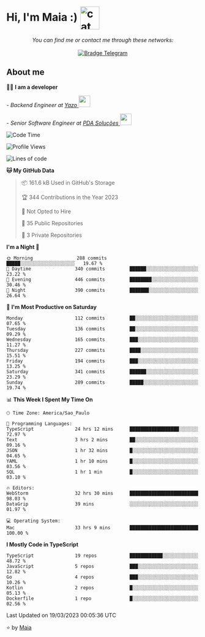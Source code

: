 <h1 align="left">Hi, I'm Maia :) 
<img src="https://emojis.slackmojis.com/emojis/images/1643509834/36299/black-cat.gif?1643509834" width="50" height="60" align="center"  alt="cat"/>
</h1>

<p align="center">
    <i>You can find me or contact me through these networks:</i>
    <br/><br/>
    <a href="https://t.me/mrootx" target="_blank">
        <img src="https://img.shields.io/badge/-Telegram-2CA5E0?logo=telegram&style=flat&logoColor=white" alt="Bradge Telegram" />
    </a>
</p>

## About me

:technologist: <strong>I am a developer</strong> <br>

<p><em> - Backend Engineer at <a href="https://yazo.com.br/">Yazo
</a><img src="https://media.giphy.com/media/WUlplcMpOCEmTGBtBW/giphy.gif" width="30"> 
</em></p>

<p><em> - Senior Software Engineer at <a href="https://pdasolucoes.com.br">PDA Soluções
</a><img src="https://media.giphy.com/media/WUlplcMpOCEmTGBtBW/giphy.gif" width="30"> 
</em></p>

<!--START_SECTION:waka-->
![Code Time](http://img.shields.io/badge/Code%20Time-1%2C788%20hrs%2035%20mins-blue)

![Profile Views](http://img.shields.io/badge/Profile%20Views-2-blue)

![Lines of code](https://img.shields.io/badge/From%20Hello%20World%20I%27ve%20Written-346.5%20thousand%20lines%20of%20code-blue)

**🐱 My GitHub Data** 

> 📦 161.6 kB Used in GitHub's Storage 
 > 
> 🏆 344 Contributions in the Year 2023
 > 
> 🚫 Not Opted to Hire
 > 
> 📜 35 Public Repositories 
 > 
> 🔑 3 Private Repositories 
 > 
**I'm a Night 🦉** 

```text
🌞 Morning                288 commits         █████░░░░░░░░░░░░░░░░░░░░   19.67 % 
🌆 Daytime                340 commits         ██████░░░░░░░░░░░░░░░░░░░   23.22 % 
🌃 Evening                446 commits         ████████░░░░░░░░░░░░░░░░░   30.46 % 
🌙 Night                  390 commits         ███████░░░░░░░░░░░░░░░░░░   26.64 % 
```
📅 **I'm Most Productive on Saturday** 

```text
Monday                   112 commits         ██░░░░░░░░░░░░░░░░░░░░░░░   07.65 % 
Tuesday                  136 commits         ██░░░░░░░░░░░░░░░░░░░░░░░   09.29 % 
Wednesday                165 commits         ███░░░░░░░░░░░░░░░░░░░░░░   11.27 % 
Thursday                 227 commits         ████░░░░░░░░░░░░░░░░░░░░░   15.51 % 
Friday                   194 commits         ███░░░░░░░░░░░░░░░░░░░░░░   13.25 % 
Saturday                 341 commits         ██████░░░░░░░░░░░░░░░░░░░   23.29 % 
Sunday                   289 commits         █████░░░░░░░░░░░░░░░░░░░░   19.74 % 
```


📊 **This Week I Spent My Time On** 

```text
🕑︎ Time Zone: America/Sao_Paulo

💬 Programming Languages: 
TypeScript               24 hrs 12 mins      ██████████████████░░░░░░░   72.97 % 
Text                     3 hrs 2 mins        ██░░░░░░░░░░░░░░░░░░░░░░░   09.16 % 
JSON                     1 hr 32 mins        █░░░░░░░░░░░░░░░░░░░░░░░░   04.65 % 
YAML                     1 hr 10 mins        █░░░░░░░░░░░░░░░░░░░░░░░░   03.56 % 
SQL                      1 hr 1 min          █░░░░░░░░░░░░░░░░░░░░░░░░   03.10 % 

🔥 Editors: 
WebStorm                 32 hrs 30 mins      █████████████████████████   98.03 % 
DataGrip                 39 mins             ░░░░░░░░░░░░░░░░░░░░░░░░░   01.97 % 

💻 Operating System: 
Mac                      33 hrs 9 mins       █████████████████████████   100.00 % 
```

**I Mostly Code in TypeScript** 

```text
TypeScript               19 repos            ████████████░░░░░░░░░░░░░   48.72 % 
JavaScript               5 repos             ███░░░░░░░░░░░░░░░░░░░░░░   12.82 % 
Go                       4 repos             ███░░░░░░░░░░░░░░░░░░░░░░   10.26 % 
Kotlin                   2 repos             █░░░░░░░░░░░░░░░░░░░░░░░░   05.13 % 
Dockerfile               1 repo              █░░░░░░░░░░░░░░░░░░░░░░░░   02.56 % 
```




 Last Updated on 19/03/2023 00:05:36 UTC
<!--END_SECTION:waka-->

⭐️ by [Maia](https://github.com/gabrielmaialva33/)


